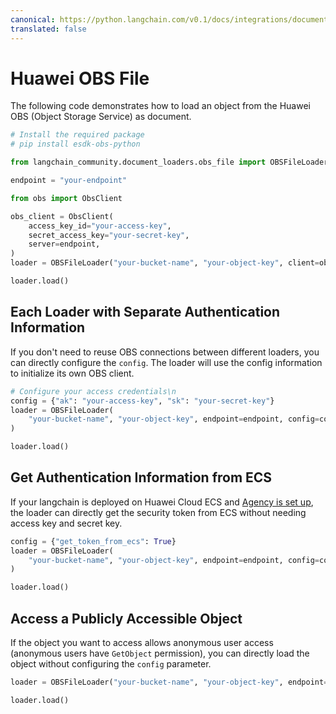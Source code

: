 ```yaml
---
canonical: https://python.langchain.com/v0.1/docs/integrations/document_loaders/huawei_obs_file
translated: false
---
```


# Huawei OBS File

The following code demonstrates how to load an object from the Huawei OBS (Object Storage Service) as document.

```python
# Install the required package
# pip install esdk-obs-python
```

```python
from langchain_community.document_loaders.obs_file import OBSFileLoader
```

```python
endpoint = "your-endpoint"
```

```python
from obs import ObsClient

obs_client = ObsClient(
    access_key_id="your-access-key",
    secret_access_key="your-secret-key",
    server=endpoint,
)
loader = OBSFileLoader("your-bucket-name", "your-object-key", client=obs_client)
```

```python
loader.load()
```

## Each Loader with Separate Authentication Information

If you don't need to reuse OBS connections between different loaders, you can directly configure the `config`. The loader will use the config information to initialize its own OBS client.

```python
# Configure your access credentials\n
config = {"ak": "your-access-key", "sk": "your-secret-key"}
loader = OBSFileLoader(
    "your-bucket-name", "your-object-key", endpoint=endpoint, config=config
)
```

```python
loader.load()
```

## Get Authentication Information from ECS

If your langchain is deployed on Huawei Cloud ECS and [Agency is set up](https://support.huaweicloud.com/intl/en-us/usermanual-ecs/ecs_03_0166.html#section7), the loader can directly get the security token from ECS without needing access key and secret key.

```python
config = {"get_token_from_ecs": True}
loader = OBSFileLoader(
    "your-bucket-name", "your-object-key", endpoint=endpoint, config=config
)
```

```python
loader.load()
```

## Access a Publicly Accessible Object

If the object you want to access allows anonymous user access (anonymous users have `GetObject` permission), you can directly load the object without configuring the `config` parameter.

```python
loader = OBSFileLoader("your-bucket-name", "your-object-key", endpoint=endpoint)
```

```python
loader.load()
```